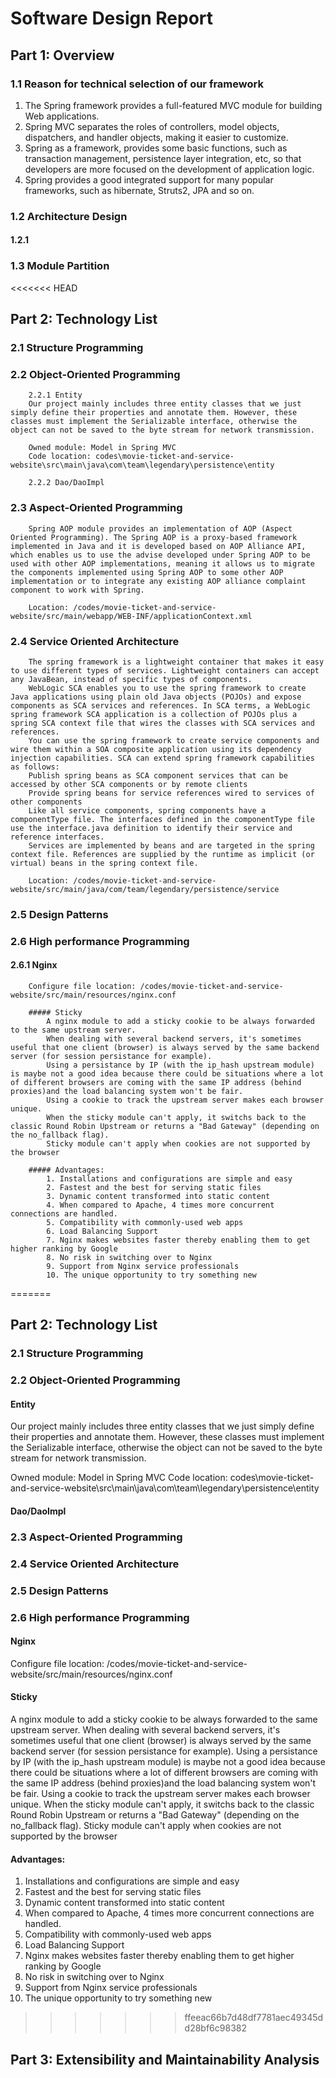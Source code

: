 # Software Design Report

## Part 1: Overview

### 1.1 Reason for technical selection of our framework
1. The Spring framework provides a full-featured MVC module for building Web applications.
2. Spring MVC separates the roles of controllers, model objects, dispatchers, and handler objects, making it easier to customize.
3. Spring as a framework, provides some basic functions, such as transaction management, persistence layer integration, etc, so that developers are more focused on the development of application logic.
4. Spring provides a good integrated support for many popular frameworks, such as hibernate, Struts2, JPA and so on.

### 1.2 Architecture Design
#### 1.2.1

### 1.3 Module Partition

<<<<<<< HEAD
## Part 2: Technology List
###	2.1 Structure Programming


###	2.2 Object-Oriented Programming
		2.2.1 Entity
		Our project mainly includes three entity classes that we just simply define their properties and annotate them. However, these classes must implement the Serializable interface, otherwise the object can not be saved to the byte stream for network transmission.

		Owned module: Model in Spring MVC
		Code location: codes\movie-ticket-and-service-website\src\main\java\com\team\legendary\persistence\entity

		2.2.2 Dao/DaoImpl

###	2.3 Aspect-Oriented Programming
		Spring AOP module provides an implementation of AOP (Aspect Oriented Programming). The Spring AOP is a proxy-based framework implemented in Java and it is developed based on AOP Alliance API, which enables us to use the advise developed under Spring AOP to be used with other AOP implementations, meaning it allows us to migrate the components implemented using Spring AOP to some other AOP implementation or to integrate any existing AOP alliance complaint component to work with Spring.

		Location: /codes/movie-ticket-and-service-website/src/main/webapp/WEB-INF/applicationContext.xml

###	2.4 Service Oriented Architecture
		The spring framework is a lightweight container that makes it easy to use different types of services. Lightweight containers can accept any JavaBean, instead of specific types of components.
		WebLogic SCA enables you to use the spring framework to create Java applications using plain old Java objects (POJOs) and expose components as SCA services and references. In SCA terms, a WebLogic spring framework SCA application is a collection of POJOs plus a spring SCA context file that wires the classes with SCA services and references.
		You can use the spring framework to create service components and wire them within a SOA composite application using its dependency injection capabilities. SCA can extend spring framework capabilities as follows:
		Publish spring beans as SCA component services that can be accessed by other SCA components or by remote clients
		Provide spring beans for service references wired to services of other components
		Like all service components, spring components have a componentType file. The interfaces defined in the componentType file use the interface.java definition to identify their service and reference interfaces.
		Services are implemented by beans and are targeted in the spring context file. References are supplied by the runtime as implicit (or virtual) beans in the spring context file.

		Location: /codes/movie-ticket-and-service-website/src/main/java/com/team/legendary/persistence/service

###	2.5 Design Patterns

###	2.6 High performance Programming
####	2.6.1 Nginx
		Configure file location: /codes/movie-ticket-and-service-website/src/main/resources/nginx.conf

		##### Sticky
			A nginx module to add a sticky cookie to be always forwarded to the same upstream server.
			When dealing with several backend servers, it's sometimes useful that one client (browser) is always served by the same backend server (for session persistance for example).
			Using a persistance by IP (with the ip_hash upstream module) is maybe not a good idea because there could be situations where a lot of different browsers are coming with the same IP address (behind proxies)and the load balancing system won't be fair.
			Using a cookie to track the upstream server makes each browser unique.
			When the sticky module can't apply, it switchs back to the classic Round Robin Upstream or returns a "Bad Gateway" (depending on the no_fallback flag).
			Sticky module can't apply when cookies are not supported by the browser

		##### Advantages:
			1. Installations and configurations are simple and easy
			2. Fastest and the best for serving static files
			3. Dynamic content transformed into static content
			4. When compared to Apache, 4 times more concurrent connections are handled.
			5. Compatibility with commonly-used web apps
			6. Load Balancing Support
			7. Nginx makes websites faster thereby enabling them to get higher ranking by Google
			8. No risk in switching over to Nginx
			9. Support from Nginx service professionals
			10. The unique opportunity to try something new

		
=======

## Part 2: Technology List
### 2.1 Structure Programming


### 2.2 Object-Oriented Programming
#### Entity
Our project mainly includes three entity classes that we just simply define their properties and annotate them. However, these classes must implement the Serializable interface, otherwise the object can not be saved to the byte stream for network transmission.

Owned module: Model in Spring MVC
Code location: codes\movie-ticket-and-service-website\src\main\java\com\team\legendary\persistence\entity

#### Dao/DaoImpl
### 2.3 Aspect-Oriented Programming
### 2.4 Service Oriented Architecture
### 2.5 Design Patterns
### 2.6 High performance Programming
#### Nginx
Configure file location: /codes/movie-ticket-and-service-website/src/main/resources/nginx.conf

#### Sticky
A nginx module to add a sticky cookie to be always forwarded to the same upstream server.
When dealing with several backend servers, it's sometimes useful that one client (browser) is always served by the same backend server (for session persistance for example).
Using a persistance by IP (with the ip_hash upstream module) is maybe not a good idea because there could be situations where a lot of different browsers are coming with the same IP address (behind proxies)and the load balancing system won't be fair.
Using a cookie to track the upstream server makes each browser unique.
When the sticky module can't apply, it switchs back to the classic Round Robin Upstream or returns a "Bad Gateway" (depending on the no_fallback flag).
Sticky module can't apply when cookies are not supported by the browser

#### Advantages:
1. Installations and configurations are simple and easy
2. Fastest and the best for serving static files
3. Dynamic content transformed into static content
4. When compared to Apache, 4 times more concurrent connections are handled.
5. Compatibility with commonly-used web apps
6. Load Balancing Support
7. Nginx makes websites faster thereby enabling them to get higher ranking by Google
8. No risk in switching over to Nginx
9. Support from Nginx service professionals
10. The unique opportunity to try something new
>>>>>>> ffeeac66b7d48df7781aec49345dd28bf6c98382

## Part 3: Extensibility and Maintainability Analysis
	
